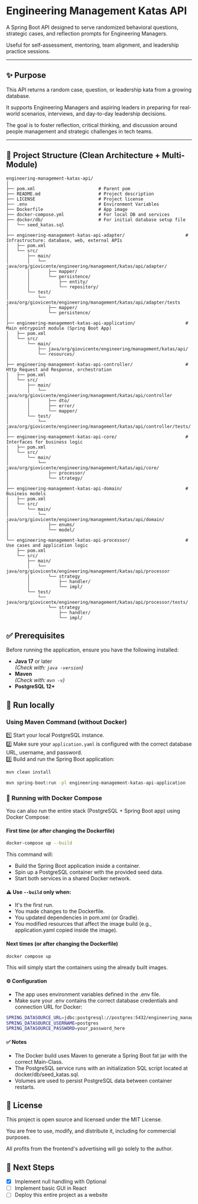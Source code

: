 # Engineering Management Katas API

A Spring Boot API designed to serve randomized behavioral questions, strategic cases, and reflection prompts for Engineering Managers.  

Useful for self-assessment, mentoring, team alignment, and leadership practice sessions.

---

## ✨ Purpose

This API returns a random case, question, or leadership kata from a growing database.  

It supports Engineering Managers and aspiring leaders in preparing for real-world scenarios, interviews, and day-to-day leadership decisions.  

The goal is to foster reflection, critical thinking, and discussion around people management and strategic challenges in tech teams.

---

## 📁 Project Structure (Clean Architecture + Multi-Module)

```plaintext
engineering-management-katas-api/
│
├── pom.xml                        # Parent pom
├── README.md                      # Project description
├── LICENSE                        # Project license
├── .env                           # Environment Variables
├── Dockerfile                     # App image
├── docker-compose.yml             # For local DB and services
├── docker/db/                     # For initial database setup file
│   └── seed_katas.sql
│
├── engineering-management-katas-api-adapter/                       # Infrastructure: database, web, external APIs
│   ├── pom.xml
│   └── src/
│       ├── main/
│       │   └── java/org/giovicente/engineering/management/katas/api/adapter/
│       │       ├── mapper/
│       │       └── persistence/
│       │           ├── entity/
│       │           └── repository/
│       └── test/
│           └── java/org/giovicente/engineering/management/katas/api/adapter/tests
│               ├── mapper/
│               └── persistence/
│
├── engineering-management-katas-api-application/                   # Main entrypoint module (Spring Boot App)
│   ├── pom.xml
│   └── src/
│       └── main/
│           ├── java/org/giovicente/engineering/management/katas/api/
│           └── resources/
│
├── engineering-management-katas-api-controller/                    # Http Request and Response, orchestration
│   ├── pom.xml
│   └── src/
│       ├── main/
│       │   └── java/org/giovicente/engineering/management/katas/api/controller 
│       │       ├── dto/
│       │       ├── error/
│       │       └── mapper/
│       └── test/
│           └── java/org/giovicente/engineering/management/katas/api/controller/tests/
│
├── engineering-management-katas-api-core/                          # Interfaces for business logic
│   ├── pom.xml
│   └── src/
│       └── main/
│           └── java/org/giovicente/engineering/management/katas/api/core/
│               ├── processor/
│               └── strategy/
│
├── engineering-management-katas-api-domain/                        # Business models
│   ├── pom.xml
│   └── src/
│       └── main/
│           └── java/org/giovicente/engineering/management/katas/api/domain/
│               ├── enums/
│               └── model/
│
└── engineering-management-katas-api-processor/                     # Use cases and application logic
    ├── pom.xml
    └── src/
        ├── main/
        │   └── java/org/giovicente/engineering/management/katas/api/processor
        │       └── strategy
        │           ├── handler/
        │           └── impl/
        └── test/
            └── java/org/giovicente/engineering/management/katas/api/processor/tests/
                └── strategy
                    ├── handler/
                    └── impl/
```

## ✅ Prerequisites

Before running the application, ensure you have the following installed:

- **Java 17** or later  
  *(Check with: `java -version`)*
- **Maven**  
  *(Check with: `mvn -v`)*
- **PostgreSQL 12+**

## 🧪 Run locally

### Using Maven Command (without Docker)

1️⃣ Start your local PostgreSQL instance.  
2️⃣ Make sure your `application.yaml` is configured with the correct database URL, username, and password.  
3️⃣ Build and run the Spring Boot application:
```bash
mvn clean install
```

```bash
mvn spring-boot:run -pl engineering-management-katas-api-application
```

### 🐳 Running with Docker Compose

You can also run the entire stack (PostgreSQL + Spring Boot app) using Docker Compose:

#### First time (or after changing the Dockerfile)
```bash
docker-compose up --build
```

This command will:
- Build the Spring Boot application inside a container.
- Spin up a PostgreSQL container with the provided seed data.
- Start both services in a shared Docker network.

#### ⚠️ Use `--build` only when:

- It's the first run.
- You made changes to the Dockerfile.
- You updated dependencies in pom.xml (or Gradle).
- You modified resources that affect the image build (e.g., application.yaml copied inside the image).

#### Next times (or after changing the Dockerfile)
```bash
docker compose up
```

This will simply start the containers using the already built images.

#### ⚙️ Configuration
- The app uses environment variables defined in the .env file.
- Make sure your .env contains the correct database credentials and connection URL for Docker:

```bash
SPRING_DATASOURCE_URL=jdbc:postgresql://postgres:5432/engineering_management_katas
SPRING_DATASOURCE_USERNAME=postgres
SPRING_DATASOURCE_PASSWORD=your_password_here
```

#### ✅ Notes
- The Docker build uses Maven to generate a Spring Boot fat jar with the correct Main-Class.
- The PostgreSQL service runs with an initialization SQL script located at docker/db/seed_katas.sql.
- Volumes are used to persist PostgreSQL data between container restarts.

## 📄 License

This project is open source and licensed under the MIT License.

You are free to use, modify, and distribute it, including for commercial purposes.

All profits from the frontend's advertising will go solely to the author.

## 🚧 Next Steps

- [X] Implement null handling with Optional
- [ ] Implement basic GUI in React
- [ ] Deploy this entire project as a website
